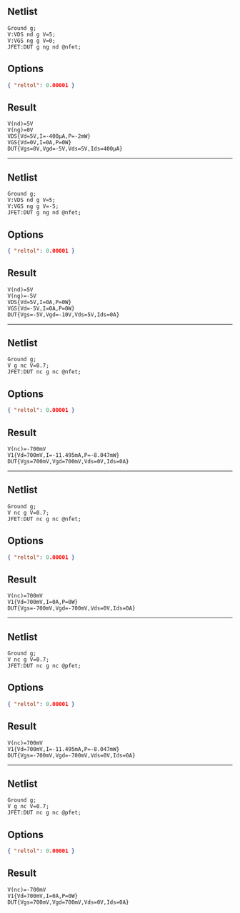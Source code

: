 ## Netlist

```text
Ground g;
V:VDS nd g V=5;
V:VGS ng g V=0;
JFET:DUT g ng nd @nfet;
```

## Options

```json
{ "reltol": 0.00001 }
```

## Result

```text
V(nd)=5V
V(ng)=0V
VDS{Vd=5V,I=-400μA,P=-2mW}
VGS{Vd=0V,I=0A,P=0W}
DUT{Vgs=0V,Vgd=-5V,Vds=5V,Ids=400μA}
```

---

## Netlist

```text
Ground g;
V:VDS nd g V=5;
V:VGS ng g V=-5;
JFET:DUT g ng nd @nfet;
```

## Options

```json
{ "reltol": 0.00001 }
```

## Result

```text
V(nd)=5V
V(ng)=-5V
VDS{Vd=5V,I=0A,P=0W}
VGS{Vd=-5V,I=0A,P=0W}
DUT{Vgs=-5V,Vgd=-10V,Vds=5V,Ids=0A}
```

---

## Netlist

```text
Ground g;
V g nc V=0.7;
JFET:DUT nc g nc @nfet;
```

## Options

```json
{ "reltol": 0.00001 }
```

## Result

```text
V(nc)=-700mV
V1{Vd=700mV,I=-11.495mA,P=-8.047mW}
DUT{Vgs=700mV,Vgd=700mV,Vds=0V,Ids=0A}
```

---

## Netlist

```text
Ground g;
V nc g V=0.7;
JFET:DUT nc g nc @nfet;
```

## Options

```json
{ "reltol": 0.00001 }
```

## Result

```text
V(nc)=700mV
V1{Vd=700mV,I=0A,P=0W}
DUT{Vgs=-700mV,Vgd=-700mV,Vds=0V,Ids=0A}
```

---

## Netlist

```text
Ground g;
V nc g V=0.7;
JFET:DUT nc g nc @pfet;
```

## Options

```json
{ "reltol": 0.00001 }
```

## Result

```text
V(nc)=700mV
V1{Vd=700mV,I=-11.495mA,P=-8.047mW}
DUT{Vgs=-700mV,Vgd=-700mV,Vds=0V,Ids=0A}
```

---

## Netlist

```text
Ground g;
V g nc V=0.7;
JFET:DUT nc g nc @pfet;
```

## Options

```json
{ "reltol": 0.00001 }
```

## Result

```text
V(nc)=-700mV
V1{Vd=700mV,I=0A,P=0W}
DUT{Vgs=700mV,Vgd=700mV,Vds=0V,Ids=0A}
```
